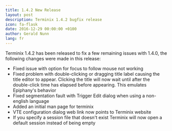 ```yaml
---
title: 1.4.2 New Release
layout: post
description: Terminix 1.4.2 bugfix release
icon: fa-flask 
date: 2016-12-29 00:00:00 +0100
author: Gerald Nunn
lang: fr
---
```


Terminix 1.4.2 has been released to fix a few remaining issues with 1.4.0, the following changes were made in this release:

* Fixed issue with option for focus to follow mouse not working
* Fixed problem with double-clicking or dragging title label causing the title editor to appear. Clicking the title will now wait until after the double-click time has elapsed before appearing. This emulates Epiphany's behavior
* Fixed segmentation fault with Trigger Edit dialog when using a non-english language
* Added an initial man page for terminix
* VTE configuration dialog web link now points to Terminix website
* If you specify a session file that doesn't exist Terminix will now open a default session instead of being empty